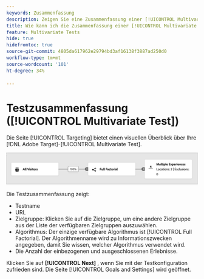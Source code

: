 ```yaml
---
keywords: Zusammenfassung
description: Zeigen Sie eine Zusammenfassung einer [!UICONTROL Multivariate Test] (MVT)-Aktivität an, die einen visuellen Überblick über Ihre -Aktivität in bietet [!DNL Adobe Target].
title: Wie kann ich die Zusammenfassung einer [!UICONTROL Multivariate Test] (MVT)-Aktivität anzeigen?
feature: Multivariate Tests
hide: true
hidefromtoc: true
source-git-commit: 4805da617962e29794bd3af16138f3887ad250d0
workflow-type: tm+mt
source-wordcount: '101'
ht-degree: 34%

---
```


# Testzusammenfassung ([!UICONTROL Multivariate Test])

Die Seite [!UICONTROL Targeting] bietet einen visuellen Überblick über Ihre [!DNL Adobe Target]-[!UICONTROL Multivariate Test].

![Dialogfeld „Testzusammenfassung“](/help/main/c-activities/c-multivariate-testing/t-create-multivariate-test/assets/summary-new.png)

Die Testzusammenfassung zeigt:

* Testname
* URL
* Zielgruppe: Klicken Sie auf die Zielgruppe, um eine andere Zielgruppe aus der Liste der verfügbaren Zielgruppen auszuwählen.
* Algorithmus: Der einzige verfügbare Algorithmus ist [!UICONTROL Full Factorial]. Der Algorithmenname wird zu Informationszwecken angegeben, damit Sie wissen, welcher Algorithmus verwendet wird.
* Die Anzahl der einbezogenen und ausgeschlossenen Erlebnisse.

Klicken Sie auf **[!UICONTROL Next]** , wenn Sie mit der Testkonfiguration zufrieden sind. Die Seite [!UICONTROL Goals and Settings] wird geöffnet.
